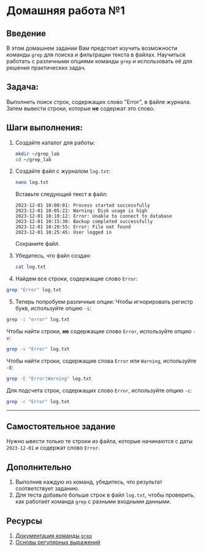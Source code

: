 # Домашняя работа №1
## Введение
В этом домашнем задании Вам предстоит изучить возможности команды `grep` для поиска и фильтрации текста в файлах. Научиться работать с различными опциями команды `grep` и использовать её для решения практических задач.

## Задача:
Выполнить поиск строк, содержащих слово "Error", в файле журнала. Затем вывести строки, которые **не** содержат это слово.

## Шаги выполнения:

1. Создайте каталог для работы:  
   ```bash
   mkdir ~/grep_lab
   cd ~/grep_lab
   ```

2. Создайте файл с журналом `log.txt`:  
   ```bash
   nano log.txt
   ```

   Вставьте следующий текст в файл:
   ```
   2023-12-01 10:00:01: Process started successfully
   2023-12-01 10:05:22: Warning: Disk usage is high
   2023-12-01 10:10:12: Error: Unable to connect to database
   2023-12-01 10:15:30: Backup completed successfully
   2023-12-01 10:20:55: Error: File not found
   2023-12-01 10:25:45: User logged in
   ```
   Сохраните файл.  

3. Убедитесь, что файл создан:  
   ```bash
   cat log.txt
   ```

4. Найдем все строки, содержащие слово `Error`:  
```bash
grep "Error" log.txt
```

5. Теперь попробуем различные опции:
Чтобы игнорировать регистр букв, используйте опцию `-i`:  
```bash
grep -i "error" log.txt
```

Чтобы найти строки, **не** содержащие слово `Error`, используйте опцию `-v`:  
```bash
grep -v "Error" log.txt
```
 
Чтобы найти строки, содержащие слова `Error` или `Warning`, используйте `-E`:  
```bash
grep -E "Error|Warning" log.txt
```
  
Для подсчета строк, содержащих слово `Error`, используйте опцию `-c`:  
```bash
grep -c "Error" log.txt
```

---

## Самостоятельное задание

Нужно ывести только те строки из файла, которые начинаются с даты `2023-12-01` и содержат слово `Error`.  


## Дополнительно

1. Выполнив каждую из команд, убедитесь, что результат соответствует заданию.  
2. Для теста добавьте больше строк в файл `log.txt`, чтобы проверить, как работает команда `grep` с разными входными данными.  


## Ресурсы
1. [Документация команды `grep`](https://man7.org/linux/man-pages/man1/grep.1.html)  
2. [Основы регулярных выражений](https://www.regular-expressions.info/)  
